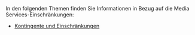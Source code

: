﻿In den folgenden Themen finden Sie Informationen in Bezug auf die Media Services-Einschränkungen:

 - [Kontingente und Einschränkungen](media-services-quotas-and-limitations.md)

<!--HONumber=47-->
